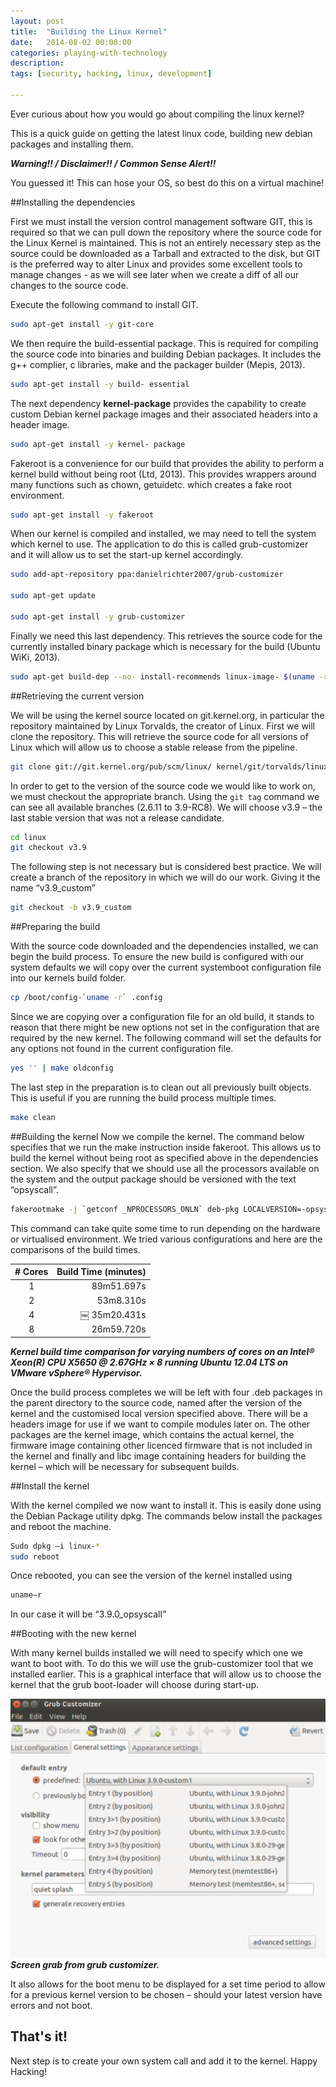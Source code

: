 ```yaml
---
layout: post
title:  "Building the Linux Kernel"
date:   2014-08-02 00:00:00
categories: playing-with-technology
description:
tags: [security, hacking, linux, development]

---
```


Ever curious about how you would go about compiling the linux kernel?

This is a quick guide on getting the latest linux code, building new debian packages and installing them.

***Warning!! / Disclaimer!! / Common Sense Alert!!***

You guessed it! This can hose your OS, so best do this on a virtual machine!


##Installing the dependencies

First we must install the version control management software GIT, this is required so that we can pull down the repository where the source code for the Linux Kernel is maintained.
This is not an entirely necessary step as the source could be downloaded as a Tarball and extracted to the disk, but GIT is the preferred way to alter Linux and provides some excellent tools to manage
changes - as we will see later when we create a diff of all our changes to the source code.

Execute the following command to install GIT.

``` bash
sudo apt-get install -y git-core
```

We then require the build-essential package. This is required for compiling the source code into binaries and building Debian packages.
It includes the g++ complier, c libraries, make and the packager builder (Mepis, 2013).

``` bash
sudo apt-get install -y build- essential
```

The next dependency **kernel-package** provides the capability to create custom Debian kernel package images and their associated
headers into a header image.

``` bash
sudo apt-get install -y kernel- package
```

Fakeroot is a convenience for our build that provides the ability to perform a kernel build without being root (Ltd, 2013). This provides wrappers around many functions such as chown, getuidetc. which creates a fake root environment.

``` bash
sudo apt-get install -y fakeroot
```

When our kernel is compiled and installed, we may need to tell the system which kernel to use. The application to do this is called grub-customizer and it will allow us to set the start-up kernel accordingly.

``` bash
sudo add-apt-repository ppa:danielrichter2007/grub-customizer

sudo apt-get update

sudo apt-get install -y grub-customizer
```

Finally we need this last dependency. This retrieves the source code for the currently installed binary package which is necessary for the build (Ubuntu WiKi, 2013).

``` bash
sudo apt-get build-dep --no- install-recommends linux-image- $(uname -r)
```

##Retrieving the current version

We will be using the kernel source located on git.kernel.org, in particular the repository maintained by Linux Torvalds, the creator of Linux.
First we will clone the repository. This will retrieve the source code for all versions of Linux which will allow us to choose a stable release from the pipeline.

``` bash
git clone git://git.kernel.org/pub/scm/linux/ kernel/git/torvalds/linux.git
```

In order to get to the version of the source code we would like to work on, we must checkout the appropriate branch.
Using the ```git tag``` command we can see all available branches (2.6.11 to 3.9-RC8). We will choose v3.9 – the last stable version that was not a release candidate.

``` bash
cd linux
git checkout v3.9
```

The following step is not necessary but is considered best practice. We will create a branch of the repository in which we will do our work. Giving it the name “v3.9_custom”

``` bash
git checkout -b v3.9_custom
```

##Preparing the build

With the source code downloaded and the dependencies installed, we can begin the build process.
To ensure the new build is configured with our system defaults we will copy over the current systemboot configuration file into our kernels build folder.

``` bash
cp /boot/config-`uname -r` .config
```

Since we are copying over a configuration file for an old build, it stands to reason that there might be new options not set in
the configuration that are required by the new kernel. The following command will set the defaults for any options not found in the current configuration file.

``` bash
yes '' | make oldconfig
```

The last step in the preparation is to clean out all previously built objects. This is useful if you are running the build process multiple times.

``` bash
make clean
```

##Building the kernel
Now we compile the kernel. The command below specifies that we run the make instruction inside fakeroot.
This allows us to build the kernel without being root as specified above in the dependencies section.
We also specify that we should use all the processors available on the system and the output package should be versioned with the text “opsyscall”.

``` bash
fakerootmake -j `getconf _NPROCESSORS_ONLN` deb-pkg LOCALVERSION=-opsyscall
```

This command can take quite some time to run depending on the hardware or virtualised environment. We tried various configurations and here are the comparisons
of the build times.

| # Cores | Build Time (minutes) |
|:-----:|-------------:|
| 1     | 89m51.697s |
| 2     | 53m8.310s |
| 4     |￼ 35m20.431s |
| 8     | 26m59.720s |

***Kernel build time comparison for varying numbers of cores on an Intel® Xeon(R) CPU X5650 @ 2.67GHz × 8 running Ubuntu 12.04 LTS on VMware vSphere® Hypervisor.***

Once the build process completes we will be left with four .deb packages in the parent directory to the source code, named after the version of the kernel and
the customised local version specified above. There will be a headers image for use if we want to compile modules later on. The other packages are the kernel
image, which contains the actual kernel, the firmware image containing other licenced firmware that is not included in the kernel and finally
and libc image containing headers for building the kernel – which will be necessary for subsequent builds.

##Install the kernel

With the kernel compiled we now want to install it. This is easily done using the Debian Package utility dpkg. The commands below install the packages and reboot the machine.

``` bash
Sudo dpkg –i linux-*
sudo reboot
```

Once rebooted, you can see the version of the kernel installed using

``` bash
uname–r
```

In our case it will be “3.9.0_opsyscall”

##Booting with the new kernel

With many kernel builds installed we will need to specify which one we want to boot with. To do this we will use the grub-customizer tool that we installed earlier.
This is a graphical interface that will allow us to choose the kernel that the grub boot-loader will choose during start-up.

![grub-customizer](../blog_images/buildingthelinuxkernel-grub.png)
***Screen grab from grub customizer.***

It also allows for the boot menu to be displayed for a set time period to allow for a previous kernel version to be chosen – should your latest version have errors and not boot.

## That's it!

Next step is to create your own system call and add it to the kernel. Happy Hacking!
